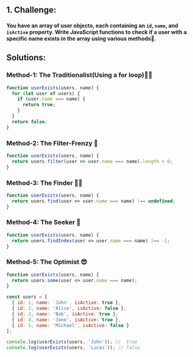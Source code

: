 ## 1. Challenge:

#### You have an array of user objects, each containing an `id`, `name`, and `isActive` property. Write JavaScript functions to check if a user with a specific name exists in the array using various methods🎉.

## Solutions:

### Method-1: The Traditionalist(Using a for loop)🕵️‍♂️

```js
function userExists(users, name) {
  for (let user of users) {
    if (user.name === name) {
      return true;
    }
  }
  return false;
}
```
### Method-2: The Filter-Frenzy 🎣

```js
function userExists(users, name) {
  return users.filter(user => user.name === name).length > 0;
}
```
### Method-3: The Finder 🕵️‍♀️

```js
function userExists(users, name) {
  return users.find(user => user.name === name) !== undefined;
}
```

### Method-4: The Seeker 🧐

```js
function userExists(users, name) {
  return users.findIndex(user => user.name === name) !== -1;
}
```

### Method-5: The Optimist 😎

```js
function userExists(users, name) {
  return users.some(user => user.name === name);
}
```

```js
const users = [
  { id: 1, name: 'John', isActive: true },
  { id: 2, name: 'Alice', isActive: false },
  { id: 3, name: 'Bob', isActive: true },
  { id: 4, name: 'Jane', isActive: true },
  { id: 5, name: 'Michael', isActive: false }
];

console.log(userExists(users, 'John')); //  true
console.log(userExists(users, 'Lucas')); // false

```
